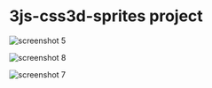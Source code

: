 # 3js-css3d-sprites project


![screenshot 5](https://user-images.githubusercontent.com/4235578/38172703-ead42ca8-35ce-11e8-83a7-e4570aa6f974.png)

![screenshot 8](https://user-images.githubusercontent.com/4235578/38172736-4b4d4740-35cf-11e8-9c9d-abe781e5fa12.png)

![screenshot 7](https://user-images.githubusercontent.com/4235578/38172719-21196fe4-35cf-11e8-8db5-89acfb77c0b4.png)

